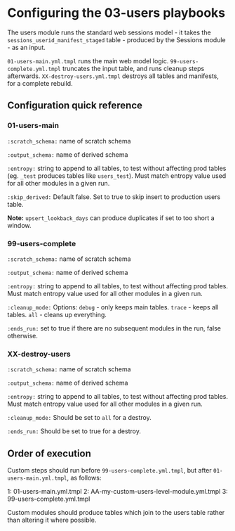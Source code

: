 # Configuring the 03-users playbooks

The users module runs the standard web sessions model - it takes the `sessions_userid_manifest_staged` table - produced by the Sessions module - as an input.

`01-users-main.yml.tmpl` runs the main web model logic. `99-users-complete.yml.tmpl` truncates the input table, and runs cleanup steps afterwards. `XX-destroy-users.yml.tmpl` destroys all tables and manifests, for a complete rebuild.

## Configuration quick reference

### 01-users-main

`:scratch_schema:`     name of scratch schema  

`:output_schema:`      name of derived schema

`:entropy:`            string to append to all tables, to test without affecting prod tables (eg. `_test` produces tables like `users_test`). Must match entropy value used for all other modules in a given run.

`:skip_derived:`       Default false. Set to true to skip insert to production users table.

**Note:** `upsert_lookback_days` can produce duplicates if set to too short a window.

### 99-users-complete

`:scratch_schema:`     name of scratch schema

`:output_schema:`      name of derived schema

`:entropy:`            string to append to all tables, to test without affecting prod tables. Must match entropy value used for all other modules in a given run.

`:cleanup_mode:`       Options: `debug` - only keeps main tables. `trace` - keeps all tables. `all` - cleans up everything.

`:ends_run:`           set to true if there are no subsequent modules in the run, false otherwise.

### XX-destroy-users

`:scratch_schema:`     name of scratch schema

`:output_schema:`      name of derived schema

`:entropy:`            string to append to all tables, to test without affecting prod tables. Must match entropy value used for all other modules in a given run.

`:cleanup_mode:`       Should be set to `all` for a destroy.

`:ends_run:`           Should be set to true for a destroy.

## Order of execution

Custom steps should run before `99-users-complete.yml.tmpl`, but after `01-users-main.yml.tmpl`, as follows:

1: 01-users-main.yml.tmpl
2: AA-my-custom-users-level-module.yml.tmpl
3: 99-users-complete.yml.tmpl

Custom modules should produce tables which join to the users table rather than altering it where possible.
